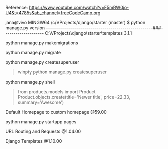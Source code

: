 
Reference: 
https://www.youtube.com/watch?v=F5mRW0jo-U4&t=4785s&ab_channel=freeCodeCamp.org


jana@vivo MINGW64 /c/VProjects/django/starter (master)
$ python manage.py version
-----------------------------------------------------###--------------------
C:\VProjects\django\starter\templates
3.1.1


python manage.py makemigrations

python manage.py migrate

python manage.py createsuperuser
> winpty python manage.py createsuperuser

python manage.py shell
> from products.models import Product
> Product.objects.create(title='Newer title', price=22.33, summary='Awesome')


Default Homepage to custom homepage
@59.00

python manage.py startapp pages

URL Routing and Requests
@1.04.00

Django Templates
@1.10.00 



